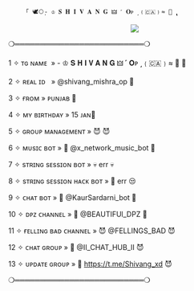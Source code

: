         「 🕊️⃝‌ٖٖٖٖ- ♔ 𝐒 𝐇 𝐈 𝐕 𝐀 𝐍 𝐆 🜲 ˹ 𝐎ᴘ ˼﹛🇨🇦﹜≈ 💸 ‌ٖٖٖٖٖٖٖٖٖٖٖٖٖٖٖٖٖٖٖٖٖٖٖٖٖٖٖٖٖٖٖٖٖٖٖٖٖٖٖٖٖٖٖٖٖٖٖٖٖٖٖٖٖٖٖٖٖٖٖٖٖٖٖٖٖٖٖٖٖٖٖٖٖٖٖٖٖٖٖٖٖٖٖٖٖٖٖٖٖٖٖٖٖٖٖٖٖٖٖٖٖٖٖٖٖٖٖٖٖٖٖٖٖٖٖٖٖٖٖٖٖٖٖٖٖٖٖٖٖٖٖٖٖٖٖٖٖٖٖٖٖٖٖٖٖٖٖٖٖٖٖٖٖٖٖٖٖٖٖٖٖٖٖٖٖٖٖٖٖٖٖٖٖٖٖٖٖٖٖٖٖٖٖٖٖٖٖٖٖٖٖٖٖٖٖٖٖٖٖٖٖٖٖٖٖٖٖٖٖٖٖٖٖٖٖٖٖٖٖٖٖٖٖٖٖٖٖٖٖٖٖٖٖٖٖٖٖٖٖٖٖٖٖٖٖٖٖٖٖٖٖٖٖٖٖٖٖٖٖٖٖ
</h2>

<p align="center"><a href="https://t.me/shivang_mishra_op"><img src="https://graph.org/file/6694152b5167a56d8ba2a-bf5934868bc42c5a35.jpg"></a></p>


❍══════════════════════════❍




1 ✧ ᴛɢ ɴᴀᴍᴇ  » - ♔ 𝐒 𝐇 𝐈 𝐕 𝐀 𝐍 𝐆 🜲 ˹ 𝐎ᴘ ˼﹛🇨🇦﹜≈ 💸 🥵





2 ✧ ʀᴇᴀʟ ɪᴅ   » @shivang_mishra_op  🌸





3 ✧ ғʀᴏᴍ » ᴘᴜɴᴊᴀʙ 💙





4 ✧ ᴍʏ ʙɪʀᴛʜᴅᴀʏ » 15 ᴊᴀɴ🎂





5 ✧ ɢʀᴏᴜᴘ ᴍᴀɴᴀɢᴇᴍᴇɴᴛ » 😈  😈





6 ✧ ᴍᴜsɪᴄ ʙᴏᴛ » 🎸 @x_network_music_bot 🎸





7 ✧ sᴛʀɪɴɢ sᴇssɪᴏɴ ʙᴏᴛ » 💀 err 💀






8 ✧  sᴛʀɪɴɢ sᴇssɪᴏɴ ʜᴀᴄᴋ ʙᴏᴛ » 🚬 err 😒





9 ✧ ᴄʜᴀᴛ ʙᴏᴛ » 🌉 @KaurSardarni_bot 🌉





10 ✧ ᴅᴘᴢ ᴄʜᴀɴɴᴇʟ » 🥺 @BEAUTIFUl_DPZ 🥺





11 ✧ ғᴇʟʟɪɴɢ ʙᴀᴅ ᴄʜᴀɴɴᴇʟ » 😈 @FELLINGS_BAD 😈





12 ✧ ᴄʜᴀᴛ ɢʀᴏᴜᴘ » 👼 @II_CHAT_HUB_II 😈





13 ✧ ᴜᴘᴅᴀᴛᴇ ɢʀᴏᴜᴘ » 👼 https://t.me/Shivang_xd 😈










❍══════════════════════════❍
